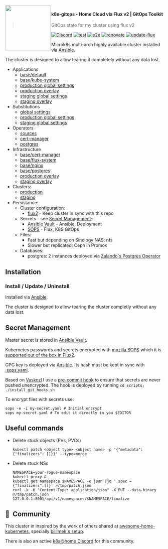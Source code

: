 <img src="https://camo.githubusercontent.com/bd0df216af51c1525f14e62155608e448562cb4033554e001a0ac2009e545aec/68747470733a2f2f726173706265726e657465732e6769746875622e696f2f696d672f6c6f676f2e737667" align="left" width="144px" height="144px"/>

#### k8s-gitops - Home Cloud via Flux v2 | GitOps Toolkit
> GitOps state for my cluster using flux v2

[![Discord](https://img.shields.io/badge/discord-chat-7289DA.svg?maxAge=60&style=flat-square)](https://discord.gg/DNCynrJ)
[![test](https://github.com/angelnu/k8s-gitops/workflows/test/badge.svg)](https://github.com/angelnu/k8s-gitop/workflows/actions)
[![e2e](https://github.com/angelnu/k8s-gitops/workflows/e2e/badge.svg)](https://github.com/angelnu/k8s-gitop/actions)
[![renovate](https://github.com/angelnu/k8s-gitops/workflows/renovate/badge.svg)](https://github.com/angelnu/k8s-gitop/workflows/renovate/actions)
[![update-flux](https://github.com/angelnu/k8s-gitops/workflows/update-flux/badge.svg)](https://github.com/angelnu/k8s-gitop/workflows/update-flux/actions)
<br />

Microk8s multi-arch highly available cluster installed via [Ansible](ansible/README.md).

The cluster is designed to allow tearing it completely without any data lost.

* Applications
  * [base/default](apps/base/default)
  * [base/kube-system](apps/base/kube-system)
  * [production global settings](clusters/production/apps.yaml)
  * [production overlay](apps/production)
  * [staging global settings](clusters/staging/apps.yaml)
  * [staging overlay](apps/staging)
* Substitutions
  * [global settings](clusters/settings.yaml)
  * [production global settings](clusters/production/settings.yaml)
  * [staging global settings](clusters/staging/settings.yaml)
* Operators
  * [sources](operators/sources)
  * [cert-manager](operators/cert-manager)
  * [postgres](operators/postgres)
* Infrastructure
  * [base/cert-manager](infrastructure/base/cert-manager)
  * [base/flux-system](infrastructure/base/flux-system)
  * [base/nginx](infrastructure/base/nginx)
  * [base/postgres](infrastructure/base/postgres)
  * [production overlay](infrastructure/production)
  * [staging overlay](infrastructure/staging)
* Clusters:
  * [production](clusters/production)
  * [staging](clusters/staging)
* Persistance:
  * Cluster configuration:
    * [flux2](https://github.com/fluxcd/flux2) - Keep cluster in sync with this repo
  * Secrets - see [Secret Management](##-Secret-Management)::
    - [Ansible Vault](ansible) - Ansible, Deployment
    - [SOPS](##-Secret-Management) - Flux, K8S GitOps
  * Files:
    * Fast but depending on Sinology NAS: nfs
    * Slower but replicated: Ceph in Promox
  * Databases:
    * postgres: 2 instances deployed via [Zalando´s Postgres Operator](https://github.com/zalando/postgres-operator)


## Installation

### Install / Update / Uninstall

Installed via [Ansible](ansible/README.md).

The cluster is designed to allow tearing the cluster completly without any data lost. 

## Secret Management

Master secret is stored in [Ansible Vault](ansible/README.md).

Kubernetes passwords and secrets encrypted with [mozilla SOPS](https://github.com/mozilla/sops) which it is [supported out of the box in Flux2](https://toolkit.fluxcd.io/guides/mozilla-sops/).

GPG key is deployed via [Ansible](ansible/README.md). Its hash must be kept in sync with [.sops.yaml](.sops.yaml).

Based on [Vaskozl](https://github.com/Vaskozl/home-infra) I use a [pre-commit hook](scripts/find-unencrypted-secrets.sh) to ensure that secrets are never pushed unencrypted. The hook is deployed by running `cd scripts; ./install_git_hooks.sh`

To encrypt files with secrets use:

```
sops -e -i my-secret.yaml # Initial encrypt
sops my-secret.yaml # To edit it directly in you $EDITOR
```

## Useful commands

- Delete stuck objects (PVs, PVCs)
  ```
  kubectl patch <object type> <object name> -p '{"metadata":{"finalizers": []}}' --type=merge
  ```

- Delete stuck NSs
  ```
  NAMESPACE=your-rogue-namespace
  kubectl proxy &
  kubectl get namespace $NAMESPACE -o json |jq '.spec = {"finalizers":[]}' >/tmp/patch.json
  curl -k -H "Content-Type: application/json" -X PUT --data-binary @/tmp/patch.json 127.0.0.1:8001/api/v1/namespaces/$NAMESPACE/finalize
  ```


## :handshake:&nbsp; Community

This cluster in inspired by the work of others shared at [awesome-home-kubernetes](https://github.com/k8s-at-home/awesome-home-kubernetes), specially [billimek´s setup](https://github.com/billimek/k8s-gitops/).

There is also an active [k8s@home Discord](https://discord.gg/7PbmHRK) for this community.